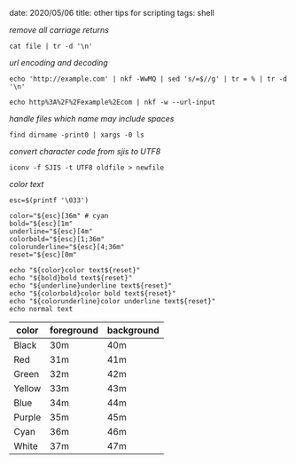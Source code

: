 date: 2020/05/06
title: other tips for scripting
tags: shell

*remove all carriage returns*

	cat file | tr -d '\n'

*url encoding and decoding*

	echo 'http://example.com' | nkf -WwMQ | sed 's/=$//g' | tr = % | tr -d '\n'

	echo http%3A%2F%2Fexample%2Ecom | nkf -w --url-input

*handle files which name may include spaces*

	find dirname -print0 | xargs -0 ls

*convert character code from sjis to UTF8*

	iconv -f SJIS -t UTF8 oldfile > newfile

*color text*

	esc=$(printf '\033')
	
	color="${esc}[36m" # cyan
	bold="${esc}[1m"
	underline="${esc}[4m"
	colorbold="${esc}[1;36m"
	colorunderline="${esc}[4;36m"
	reset="${esc}[0m"
	
	echo "${color}color text${reset}"
	echo "${bold}bold text${reset}"
	echo "${underline}underline text${reset}"
	echo "${colorbold}color bold text${reset}"
	echo "${colorunderline}color underline text${reset}"
	echo normal text

<table>
<thead>
<tr><th>color</th><th>foreground</th><th>background</th></tr>
</thead>
<tbody>
<tr><td>Black  </td><td>30m </td><td>40m</td></tr>
<tr><td>Red    </td><td>31m </td><td>41m</td></tr>
<tr><td>Green  </td><td>32m </td><td>42m</td></tr>
<tr><td>Yellow </td><td>33m </td><td>43m</td></tr>
<tr><td>Blue   </td><td>34m </td><td>44m</td></tr>
<tr><td>Purple </td><td>35m </td><td>45m</td></tr>
<tr><td>Cyan   </td><td>36m </td><td>46m</td></tr>
<tr><td>White  </td><td>37m </td><td>47m</td></tr>
</tbody>
</table>
